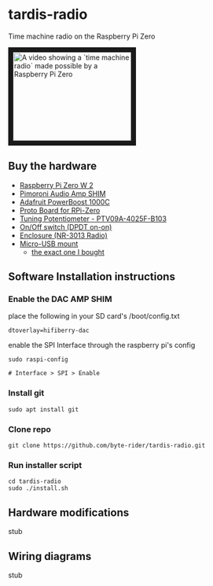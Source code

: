 # tardis-radio
Time machine radio on the Raspberry Pi Zero

<a href="http://www.youtube.com/watch?feature=player_embedded&v=eJmE6S1rkvI
" target="_blank"><img src="http://img.youtube.com/vi/eJmE6S1rkvI/0.jpg" 
alt="A video showing a `time machine radio` made possible by a Raspberry Pi Zero" width="240" height="180" border="10" /></a>

## Buy the hardware
* [Raspberry Pi Zero W 2](https://www.google.com/search?q=raspberry+pi+zero+w+2&tbm=shop)
* [Pimoroni Audio Amp SHIM](https://www.google.com/search?q=Pimoroni+Audio+Amp+SHIM&tbm=shop)
* [Adafruit PowerBoost 1000C](https://www.google.com/search?q=adafruit+powerboost+1000c&tbm=shop)
* [Proto Board for RPi-Zero](https://www.google.com/search?tbm=shop&q=Raspberry+Pi+Zero+Proto+Board)
* [Tuning Potentiometer - PTV09A-4025F-B103](https://www.google.com/search?tbm=shop&q=PTV09A-4025F-B103)
* [On/Off switch (DPDT on-on)](https://www.google.com/search?tbm=shop&q=DPDT+switch+on-on)
* [Enclosure (NR-3013 Radio)](https://www.google.com/search?tbm=shop&q=NR-3013+radio)
* [Micro-USB mount](https://www.google.com/search?q=Micro+USB+B+Jack+to+USB+A+Plug+Round+Panel+Mount+Adapter&tbm=shop)  
  * [the exact one I bought](https://core-electronics.com.au/micro-usb-b-jack-to-usb-a-plug-round-panel-mount-adapter.html)

## Software Installation instructions

### Enable the DAC AMP SHIM
place the following in your SD card's /boot/config.txt
```
dtoverlay=hifiberry-dac
```

enable the SPI Interface through the raspberry pi's config
```
sudo raspi-config

# Interface > SPI > Enable
```

### Install git
```
sudo apt install git
```

### Clone repo
```
git clone https://github.com/byte-rider/tardis-radio.git
```
### Run installer script
```
cd tardis-radio
sudo ./install.sh
```

## Hardware modifications
stub

## Wiring diagrams
stub
